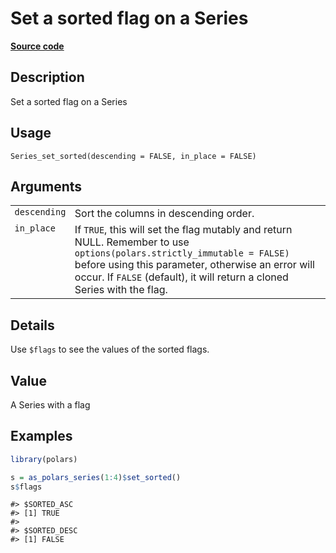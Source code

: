 

# Set a sorted flag on a Series

[**Source code**](https://github.com/pola-rs/r-polars/tree/main/R/series__series.R#L832)

## Description

Set a sorted flag on a Series

## Usage

<pre><code class='language-R'>Series_set_sorted(descending = FALSE, in_place = FALSE)
</code></pre>

## Arguments

<table>
<tr>
<td style="white-space: nowrap; font-family: monospace; vertical-align: top">
<code id="Series_set_sorted_:_descending">descending</code>
</td>
<td>
Sort the columns in descending order.
</td>
</tr>
<tr>
<td style="white-space: nowrap; font-family: monospace; vertical-align: top">
<code id="Series_set_sorted_:_in_place">in_place</code>
</td>
<td>
If <code>TRUE</code>, this will set the flag mutably and return NULL.
Remember to use <code>options(polars.strictly_immutable = FALSE)</code>
before using this parameter, otherwise an error will occur. If
<code>FALSE</code> (default), it will return a cloned Series with the
flag.
</td>
</tr>
</table>

## Details

Use <code>$flags</code> to see the values of the sorted flags.

## Value

A Series with a flag

## Examples

``` r
library(polars)

s = as_polars_series(1:4)$set_sorted()
s$flags
```

    #> $SORTED_ASC
    #> [1] TRUE
    #> 
    #> $SORTED_DESC
    #> [1] FALSE
